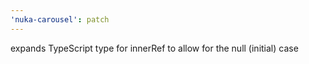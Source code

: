 ```yaml
---
'nuka-carousel': patch
---
```


expands TypeScript type for innerRef to allow for the null (initial) case
